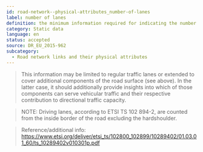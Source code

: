 ```yaml
---
id: road-network--physical-attributes_number-of-lanes
label: number of lanes
definition: the minimum information required for indicating the number of lanes of a road network’s links.
category: Static data
language: en
status: accepted
source: DR_EU_2015-962
subcategory:
  - Road network links and their physical attributes
---
```


>This information may be limited to regular traffic lanes or extended to cover additional components of the road surface (see above). In the latter case, it should additionally provide insights into which of those components can serve vehicular traffic and their respective contribution to directional traffic capacity.

>NOTE: Driving lanes, according to ETSI TS 102 894-2, are counted from the inside border of the road excluding the hardshoulder.

>Reference/additional info: https://www.etsi.org/deliver/etsi_ts/102800_102899/10289402/01.03.01_60/ts_10289402v010301p.pdf

